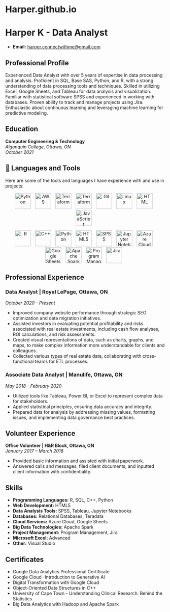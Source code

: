# Harper.github.io
# Harper K - Data Analyst

- **Email:** harper.connectwithme@gmail.com
  

## Professional Profile

Experienced Data Analyst with over 5 years of expertise in data processing and analysis. Proficient in SQL, Base SAS, Python, and R, with a strong understanding of data processing tools and techniques. Skilled in utilizing Excel, Google Sheets, and Tableau for data analysis and visualization. Familiar with statistical software SPSS and experienced in working with databases. Proven ability to track and manage projects using Jira. Enthusiastic about continuous learning and leveraging machine learning for predictive modeling.

## Education

**Computer Engineering & Technology**  
*Algonquin College, Ottawa, ON*  
*October 2021*



## 🧰 Languages and Tools
Here are some of the tools and languages I have experience with and use in projects:
<p align="center">
<img align="centre" alt="Python" width="50px" style="padding-right:10px;" src="https://cdn.jsdelivr.net/gh/devicons/devicon/icons/python/python-plain.svg" />
<img align="centre" alt="AWS" width="50px" style="padding-right:10px;" src="https://cdn.jsdelivr.net/gh/devicons/devicon/icons/amazonwebservices/amazonwebservices-original.svg" />
<img align="centre" alt="Terraform" width="50px" style="padding-right:10px;" src="https://cdn.jsdelivr.net/gh/devicons/devicon/icons/terraform/terraform-original.svg" />
<img align="centre" alt="Terraform" width="50px" style="padding-right:10px;" src="https://cdn.jsdelivr.net/gh/devicons/devicon/icons/jira/jira-original-wordmark.svg" />
<img align="centre" alt="Git" width="50px" style="padding-right:10px;" src="https://cdn.jsdelivr.net/gh/devicons/devicon/icons/git/git-original.svg" />
<img align="centre" alt="Linux" width="50px" style="padding-right:10px;" src="https://cdn.jsdelivr.net/gh/devicons/devicon/icons/linux/linux-original.svg" />
<img align="centre" alt="HTML" width="50px" style="padding-right:10px;" src="https://cdn.jsdelivr.net/gh/devicons/devicon/icons/html5/html5-plain.svg" />
<img align="centre" alt="JavaScript" width="50px" style="padding-right:10px;" src="https://cdn.jsdelivr.net/gh/devicons/devicon/icons/javascript/javascript-plain.svg" />    
</p>





<p align="center">
  <!-- Programming Languages -->
  <img align="centre" alt="R" width="50px" style="padding-right:10px;" src="https://cdn.jsdelivr.net/gh/devicons/devicon/icons/r/r-plain.svg" />

  <img align="centre" alt="C++" width="50px" style="padding-right:10px;" src="https://cdn.jsdelivr.net/gh/devicons/devicon/icons/cplusplus/cplusplus-plain.svg" />
  <img align="centre" alt="Python" width="50px" style="padding-right:10px;" src="https://cdn.jsdelivr.net/gh/devicons/devicon/icons/python/python-plain.svg" />

  <!-- Web Development -->
  <img align="centre" alt="HTML5" width="50px" style="padding-right:10px;" src="https://cdn.jsdelivr.net/gh/devicons/devicon/icons/html5/html5-plain.svg" />

  <!-- Data Analysis Tools -->
  <img align="centre" alt="SPSS" width="50px" style="padding-right:10px;" src="https://cdn.jsdelivr.net/gh/devicons/devicon/icons/spss/spss-plain.svg" />
  <img align="centre" alt="Jupyter Notebooks" width="50px" style="padding-right:10px;" src="https://cdn.jsdelivr.net/gh/devicons/devicon/icons/jupyter/jupyter-original.svg" />

 
  <!-- Cloud Services -->
  <img align="centre" alt="Azure Cloud" width="50px" style="padding-right:10px;" src="https://cdn.jsdelivr.net/gh/devicons/devicon/icons/azure/azure-plain.svg" />
  <img align="centre" alt="Google Sheets" width="50px" style="padding-right:10px;" src="https://cdn.jsdelivr.net/gh/devicons/devicon/icons/google/google-plain.svg" />

  <!-- Big Data Technologies -->
  <img align="centre" alt="Apache Spark" width="50px" style="padding-right:10px;" src="https://cdn.jsdelivr.net/gh/devicons/devicon/icons/apache/apache-plain.svg" />

  <!-- Project Management -->
  <img align="centre" alt="Program Management" width="50px" style="padding-right:10px;" src="https://cdn.jsdelivr.net/gh/devicons/devicon/icons/trello/trello-plain.svg" />
  <img align="centre" alt="Jira" width="50px" style="padding-right:10px;" src="https://cdn.jsdelivr.net/gh/devicons/devicon/icons/jira/jira-plain.svg" />
</p>









## Professional Experience

### Data Analyst | Royal LePage, Ottawa, ON
*October 2020 - Present*

- Improved company website performance through strategic SEO optimization and data migration initiatives.
- Assisted investors in evaluating potential profitability and risks associated with real estate investments, including cash flow analyses, ROI calculations, and risk assessments.
- Created visual representations of data, such as charts, graphs, and maps, to make complex information more understandable for clients and colleagues.
- Collected various types of real estate data, collaborating with cross-functional teams for ETL processes.


### Associate Data Analyst | Manulife, Ottawa, ON
*May 2018 - February 2020*

- Utilized tools like Tableau, Power BI, or Excel to represent complex data for stakeholders.
- Applied statistical principles, ensuring data accuracy and integrity.
- Prepared data for analysis by addressing missing values, formatting issues, and implementing data governance best practices.


## Volunteer Experience

**Office Volunteer | H&R Block, Ottawa, ON**  
*January 2017 – March 2018*

- Provided basic information and assisted with initial paperwork.
- Answered calls and messages, filed client documents, and inputted client information with confidentiality.

## Skills

- **Programming Languages:** R, SQL, C++, Python
- **Web Development:** HTML5
- **Data Analysis Tools:** SPSS, Tableau, Jupyter Notebooks
- **Databases:** Relational Databases, Teradata
- **Cloud Services:** Azure Cloud, Google Sheets
- **Big Data Technologies:** Apache Spark
- **Project Management:** Program Management, Jira
- **Microsoft Excel:** Advanced
- **Other:** Visual Studio

## Certificates

- Google Data Analytics Professional Certificate
- Google Cloud -Introduction to Generative AI
- Digital Transformation with Google Cloud
- Object-Oriented Data Structures in C++
- University of Cape Town - Understanding Clinical Research: Behind the Statistics
- Big Data Analytics with Hadoop and Apache Spark
